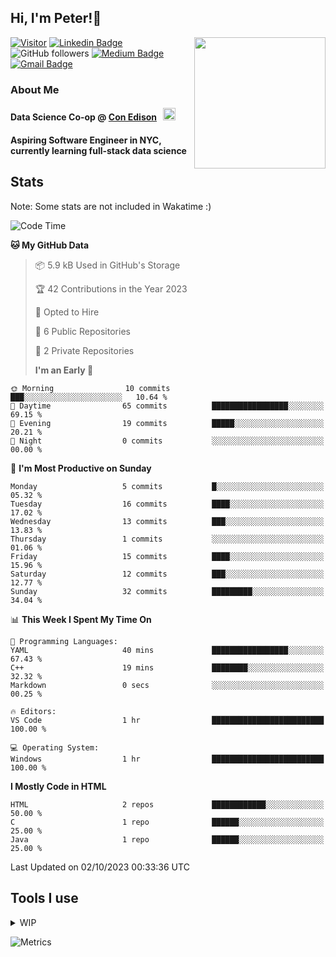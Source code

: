 <h2>Hi, I'm Peter!👋</h2>
<img align='right' src="https://media.giphy.com/media/nFLW7PNGgN3lI68rdv/giphy.gif" width="210">

[![Visitor](https://komarev.com/ghpvc/?username=itspeter&style=flat-square&color=blue)](https://komarev.com/ghpvc/?username=itspeter&style=flat-square&color=blue)
[![Linkedin Badge](https://img.shields.io/badge/-Peter%20Wang-blue?style=flat&logo=Linkedin&logoColor=white&link=https://www.linkedin.com/in/itspeter/)](https://www.linkedin.com/in/itspeter/)
![GitHub followers](https://img.shields.io/github/followers/itspetah?label=Follow&style=social)
[![Medium Badge](https://img.shields.io/badge/-@itspetah-000000?style=flat&labelColor=000000&logo=Medium&link=https://medium.com/@itspetah)](https://medium.com/@itspetah)
[![Gmail Badge](https://img.shields.io/badge/-Peter-c14438?style=flat&logo=Gmail&logoColor=white&link=mailto:itspeterwang3@gmail.com)](mailto:itspeterwang3@gmail.com)

<!--[![Website Badge](https://img.shields.io/badge/-website_url-47CCCC?style=flat&logo=Google-Chrome&logoColor=white&link=website_url)](website_url) -->

### About Me

<p>
  <h4>Data Science Co-op @ <a href="https://www.coned.com/">Con Edison</a><img src="https://clipground.com/images/con-edison-logo-8.gif" width="20" style="margin-left: 10px;"></h4>
  <h4>Aspiring Software Engineer in NYC, currently learning full-stack data science</h4>
</p>

## Stats

<p>Note: Some stats are not included in Wakatime :)</p>

<!--START_SECTION:waka-->

![Code Time](http://img.shields.io/badge/Code%20Time-2%20hrs%2046%20mins-blue)

**🐱 My GitHub Data**

> 📦 5.9 kB Used in GitHub's Storage
>
> 🏆 42 Contributions in the Year 2023
>
> 💼 Opted to Hire
>
> 📜 6 Public Repositories
>
> 🔑 2 Private Repositories
>
> **I'm an Early 🐤**

```text
🌞 Morning                10 commits          ███░░░░░░░░░░░░░░░░░░░░░░   10.64 %
🌆 Daytime                65 commits          █████████████████░░░░░░░░   69.15 %
🌃 Evening                19 commits          █████░░░░░░░░░░░░░░░░░░░░   20.21 %
🌙 Night                  0 commits           ░░░░░░░░░░░░░░░░░░░░░░░░░   00.00 %
```

📅 **I'm Most Productive on Sunday**

```text
Monday                   5 commits           █░░░░░░░░░░░░░░░░░░░░░░░░   05.32 %
Tuesday                  16 commits          ████░░░░░░░░░░░░░░░░░░░░░   17.02 %
Wednesday                13 commits          ███░░░░░░░░░░░░░░░░░░░░░░   13.83 %
Thursday                 1 commits           ░░░░░░░░░░░░░░░░░░░░░░░░░   01.06 %
Friday                   15 commits          ████░░░░░░░░░░░░░░░░░░░░░   15.96 %
Saturday                 12 commits          ███░░░░░░░░░░░░░░░░░░░░░░   12.77 %
Sunday                   32 commits          █████████░░░░░░░░░░░░░░░░   34.04 %
```

📊 **This Week I Spent My Time On**

```text
💬 Programming Languages:
YAML                     40 mins             █████████████████░░░░░░░░   67.43 %
C++                      19 mins             ████████░░░░░░░░░░░░░░░░░   32.32 %
Markdown                 0 secs              ░░░░░░░░░░░░░░░░░░░░░░░░░   00.25 %

🔥 Editors:
VS Code                  1 hr                █████████████████████████   100.00 %

💻 Operating System:
Windows                  1 hr                █████████████████████████   100.00 %
```

**I Mostly Code in HTML**

```text
HTML                     2 repos             ████████████░░░░░░░░░░░░░   50.00 %
C                        1 repo              ██████░░░░░░░░░░░░░░░░░░░   25.00 %
Java                     1 repo              ██████░░░░░░░░░░░░░░░░░░░   25.00 %
```

Last Updated on 02/10/2023 00:33:36 UTC

<!--END_SECTION:waka-->

## Tools I use

<details><summary>WIP
</summary>
</details>

![Metrics](<https://metrics.lecoq.io/itspetah?template=classic&skyline=1&base=header%2C%20activity%2C%20community%2C%20repositories%2C%20metadata&base.indepth=false&base.hireable=false&base.skip=false&skyline=false&skyline.year=2023&skyline.frames=120&skyline.quality=5&skyline.compatibility=false&skyline.settings=%7B%0A%20%20%22url%22%3A%20%22https%3A%2F%2Fskyline.github.com%2F%24%7Blogin%7D%2F%24%7Byear%7D%22%2C%0A%20%20%22ready%22%3A%20%22%5B...document.querySelectorAll('span')%5D.map(span%20%3D%3E%20span.innerText).includes('Share%20on%20Twitter')%22%2C%0A%20%20%22wait%22%3A%201%2C%0A%20%20%22hide%22%3A%20%22button%2C%20footer%2C%20a%22%0A%7D%0A&config.timezone=America%2FNew_York>)

<!---
itspetah/itspetah is a ✨ special ✨ repository because its `README.md` (this file) appears on your GitHub profile.
You can click the Preview link to take a look at your changes.
--->
